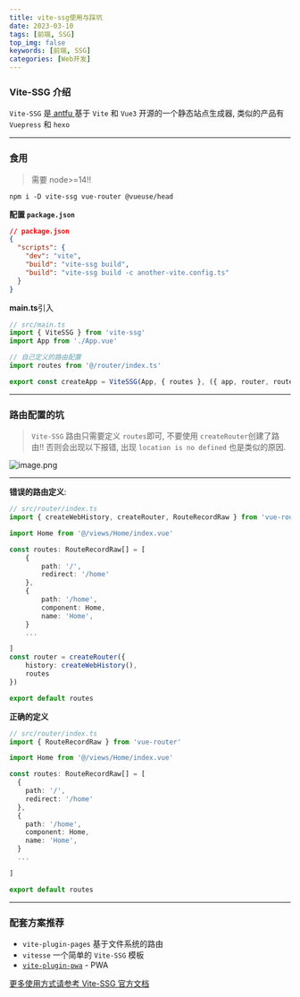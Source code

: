 ```yaml
---
title: vite-ssg使用与踩坑
date: 2023-03-10
tags: [前端, SSG]
top_img: false
keywords: [前端, SSG]
categories: [Web开发]
---
```


### Vite-SSG 介绍

`Vite-SSG` 是[ antfu ](https://github.com/antfu)基于 `Vite` 和 `Vue3` 开源的一个静态站点生成器, 类似的产品有 `Vuepress` 和 `hexo`


---

### 食用

> 需要 node>=14!!

```
npm i -D vite-ssg vue-router @vueuse/head
```

**配置 `package.json`**

```json
// package.json
{
  "scripts": {
    "dev": "vite",
    "build": "vite-ssg build",
    "build": "vite-ssg build -c another-vite.config.ts"
  }
}
```

**main.ts**引入

```ts
// src/main.ts
import { ViteSSG } from 'vite-ssg'
import App from './App.vue'

// 自己定义的路由配置
import routes from '@/router/index.ts'

export const createApp = ViteSSG(App, { routes }, ({ app, router, routes, isClient, initialState }) => {})
```

---


### 路由配置的坑

> `Vite-SSG` 路由只需要定义 `routes`即可, 不要使用 `createRouter`创建了路由!! 否则会出现以下报错, 出现 `location is no defined` 也是类似的原因.

![image.png](https://p1-juejin.byteimg.com/tos-cn-i-k3u1fbpfcp/6ff77539e7be41d4a43b245d667d5d83~tplv-k3u1fbpfcp-watermark.image?)

---

**错误的路由定义**:

```ts
// src/router/index.ts
import { createWebHistory, createRouter, RouteRecordRaw } from 'vue-router'

import Home from '@/views/Home/index.vue'

const routes: RouteRecordRaw[] = [
    {
        path: '/',
        redirect: '/home'
    },
    {
        path: '/home',
        component: Home,
        name: 'Home',
    }
    ...

]
const router = createRouter({
    history: createWebHistory(),
    routes
})

export default routes
```

**正确的定义**

```ts
// src/router/index.ts
import { RouteRecordRaw } from 'vue-router'

import Home from '@/views/Home/index.vue'

const routes: RouteRecordRaw[] = [
  {
    path: '/',
    redirect: '/home'
  },
  {
    path: '/home',
    component: Home,
    name: 'Home',
  }
  ...

]

export default routes

```

---

### 配套方案推荐

- `vite-plugin-pages` 基于文件系统的路由
- `vitesse` 一个简单的 `Vite-SSG` 模板
- [`vite-plugin-pwa`](https://github.com/antfu/vite-plugin-pwa) - PWA

[更多使用方式请参考 Vite-SSG 官方文档](https://github.com/antfu/vite-ssg)
